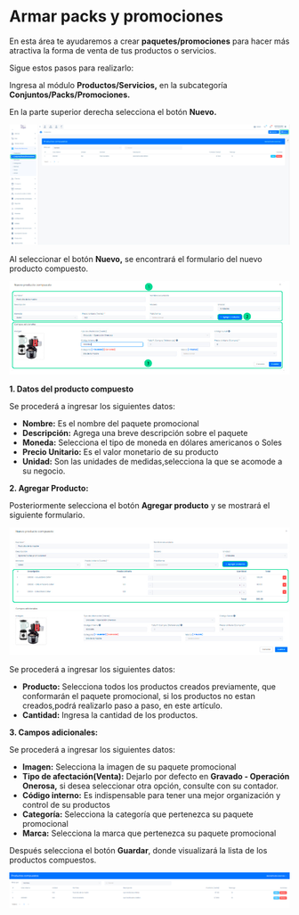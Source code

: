 # Armar packs y promociones

En esta área te ayudaremos a crear **paquetes/promociones** para hacer más atractiva la forma de venta de tus productos o servicios.

Sigue estos pasos para realizarlo:

Ingresa al módulo **Productos/Servicios,** en la subcategoría **Conjuntos/Packs/Promociones.**

En la parte superior derecha selecciona el botón **Nuevo.**

![Alt text](img/Armar-packs-y-promociones_01.jpg)

Al seleccionar el botón **Nuevo,** se encontrará el formulario del nuevo producto compuesto.

![Alt text](img/Armar-packs-y-promociones_02.jpg)

**1. Datos del producto compuesto**

Se procederá a ingresar los siguientes datos:

* **Nombre:** Es el nombre del paquete promocional
* **Descripción:** Agrega una breve descripción sobre el paquete
* **Moneda:** Selecciona el tipo de moneda en dólares americanos o Soles
* **Precio Unitario:** Es el valor monetario de su producto
* **Unidad:** Son las unidades de medidas,selecciona la que se acomode a su negocio.

**2.  Agregar Producto:**

Posteriormente selecciona el botón **Agregar producto** y se mostrará el siguiente formulario.

![Alt text](img/Armar-packs-y-promociones_03.jpg)

Se procederá a ingresar los siguientes datos:

* **Producto:** Selecciona todos los productos creados previamente, que conformarán el paquete promocional, si los productos no estan creados,podrá realizarlo paso a paso, en este artículo.
* **Cantidad:** Ingresa la cantidad de los productos.
  
**3.  Campos adicionales:**

Se procederá a ingresar los siguientes datos:

* **Imagen:** Selecciona la imagen de su paquete promocional
* **Tipo de afectación(Venta):** Dejarlo por defecto en **Gravado - Operación Onerosa,** si desea seleccionar otra opción, consulte con su contador.
* **Código interno:** Es indispensable para tener una mejor organización y control de su productos
* **Categoría:** Selecciona la categoría que pertenezca su paquete promocional
* **Marca:** Selecciona la marca que pertenezca su paquete promocional

Después selecciona el botón **Guardar**, donde visualizará la lista de los productos compuestos.

![Alt text](img/Armar-packs-y-promociones_04.png)
